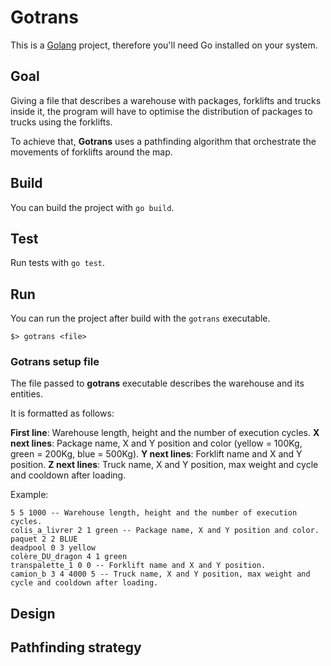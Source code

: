 # Gotrans

This is a [Golang](https://go.dev) project, therefore you'll need Go installed on your system.

## Goal

Giving a file that describes a warehouse with packages, forklifts and trucks inside it, the program
will have to optimise the distribution of packages to trucks using the forklifts.

To achieve that, **Gotrans** uses a pathfinding algorithm that orchestrate the movements of forklifts
around the map.

## Build

You can build the project with `go build`.

## Test

Run tests with `go test`.

## Run

You can run the project after build with the `gotrans` executable.

```
$> gotrans <file>
```

### Gotrans setup file

The file passed to **gotrans** executable describes the warehouse and its entities.

It is formatted as follows:

**First line**: Warehouse length, height and the number of execution cycles.
**X next lines**: Package name, X and Y position and color (yellow = 100Kg, green = 200Kg, blue = 500Kg).
**Y next lines**: Forklift name and X and Y position.
**Z next lines**: Truck name, X and Y position, max weight and cycle and cooldown after loading.

Example:
```
5 5 1000 -- Warehouse length, height and the number of execution cycles. 
colis_a_livrer 2 1 green -- Package name, X and Y position and color.
paquet 2 2 BLUE
deadpool 0 3 yellow
colère_DU_dragon 4 1 green
transpalette_1 0 0 -- Forklift name and X and Y position.
camion_b 3 4 4000 5 -- Truck name, X and Y position, max weight and cycle and cooldown after loading.
```

## Design

## Pathfinding strategy